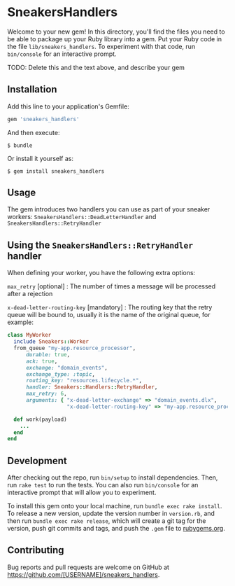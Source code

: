 # SneakersHandlers

Welcome to your new gem! In this directory, you'll find the files you need to be able to package up your Ruby library into a gem. Put your Ruby code in the file `lib/sneakers_handlers`. To experiment with that code, run `bin/console` for an interactive prompt.

TODO: Delete this and the text above, and describe your gem

## Installation

Add this line to your application's Gemfile:

```ruby
gem 'sneakers_handlers'
```

And then execute:

    $ bundle

Or install it yourself as:

    $ gem install sneakers_handlers

## Usage

The gem introduces two handlers you can use as part of your sneaker workers: `SneakersHandlers::DeadLetterHandler` and `SneakersHandlers::RetryHandler`

## Using the `SneakersHandlers::RetryHandler` handler

When defining your worker, you have the following extra options:

`max_retry` [optional] : The number of times a message will be processed after a rejection

`x-dead-letter-routing-key` [mandatory] : The routing key that the retry queue will be bound to, usually it is the name of the original queue, for example:

```ruby
class MyWorker
  include Sneakers::Worker
  from_queue "my-app.resource_processor",
      durable: true,
      ack: true,
      exchange: "domain_events",
      exchange_type: :topic,
      routing_key: "resources.lifecycle.*",
      handler: Sneakers::Handlers::RetryHandler,
      max_retry: 6,
      arguments: { "x-dead-letter-exchange" => "domain_events.dlx",
                   "x-dead-letter-routing-key" => "my-app.resource_processor" }

  def work(payload)
    ...
  end
end                 
```

## Development

After checking out the repo, run `bin/setup` to install dependencies. Then, run `rake test` to run the tests. You can also run `bin/console` for an interactive prompt that will allow you to experiment.

To install this gem onto your local machine, run `bundle exec rake install`. To release a new version, update the version number in `version.rb`, and then run `bundle exec rake release`, which will create a git tag for the version, push git commits and tags, and push the `.gem` file to [rubygems.org](https://rubygems.org).

## Contributing

Bug reports and pull requests are welcome on GitHub at https://github.com/[USERNAME]/sneakers_handlers.
